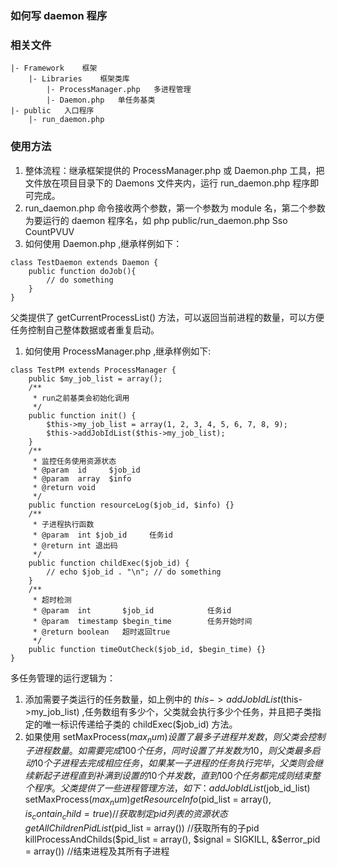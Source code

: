 ### 如何写 daemon 程序

### 相关文件
```
|- Framework	框架
	|- Libraries	框架类库
		|- ProcessManager.php 	多进程管理
		|- Daemon.php 	单任务基类
|- public	入口程序
	|- run_daemon.php
```

### 使用方法
1. 整体流程：继承框架提供的 ProcessManager.php 或 Daemon.php 工具，把文件放在项目目录下的 Daemons 文件夹内，运行 run_daemon.php 程序即可完成。
1. run_daemon.php 命令接收两个参数，第一个参数为 module 名，第二个参数为要运行的 daemon 程序名，如 php public/run_daemon.php Sso CountPVUV
1. 如何使用 Daemon.php ,继承样例如下：
```
class TestDaemon extends Daemon {
	public function doJob(){
		// do something
	}
}
```
父类提供了 getCurrentProcessList() 方法，可以返回当前进程的数量，可以方便任务控制自己整体数据或者重复启动。
1. 如何使用 ProcessManager.php ,继承样例如下:
```
class TestPM extends ProcessManager {
    public $my_job_list = array();
    /**
     * run之前基类会初始化调用
     */
    public function init() {
        $this->my_job_list = array(1, 2, 3, 4, 5, 6, 7, 8, 9);
        $this->addJobIdList($this->my_job_list);
    }
    /**
     * 监控任务使用资源状态
     * @param  id     $job_id
     * @param  array  $info
     * @return void
     */
    public function resourceLog($job_id, $info) {}
    /**
     * 子进程执行函数
     * @param  int $job_id     任务id
     * @return int 退出码
     */
    public function childExec($job_id) {
        // echo $job_id . "\n"; // do something
    }
    /**
     * 超时检测
     * @param  int       $job_id            任务id
     * @param  timestamp $begin_time        任务开始时间
     * @return boolean   超时返回true
     */
    public function timeOutCheck($job_id, $begin_time) {}
}
```
多任务管理的运行逻辑为：
1. 添加需要子类运行的任务数量，如上例中的 $this->addJobIdList($this->my_job_list) ,任务数组有多少个，父类就会执行多少个任务，并且把子类指定的唯一标识传递给子类的 childExec($job_id) 方法。
1. 如果使用 setMaxProcess($max_num) 设置了最多子进程并发数，则父类会控制子进程数量。如需要完成100个任务，同时设置了并发数为10，则父类最多启动10个子进程去完成相应任务，如果某一子进程的任务执行完毕，父类则会继续新起子进程直到补满到设置的10个并发数，直到100个任务都完成则结束整个程序。
父类提供了一些进程管理方法，如下：  
addJobIdList($job_id_list)  
setMaxProcess($max_num)  
getResourceInfo($pid_list = array(), $is_contain_child = true) //获取制定pid列表的资源状态  
getAllChildrenPidList($pid_list = array())  //获取所有的子pid  
killProcessAndChilds($pid_list = array(), $signal = SIGKILL, &$error_pid = array()) //结束进程及其所有子进程  
